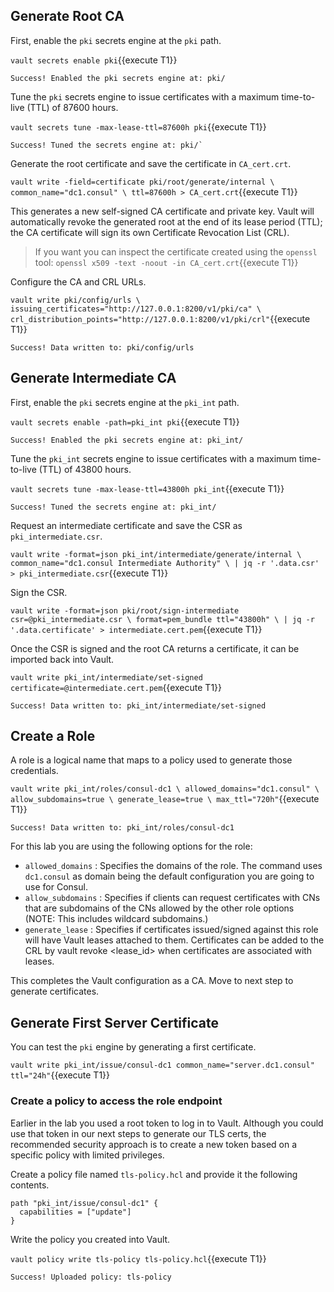 ## Generate Root CA

First, enable the `pki` secrets engine at the `pki` path.

`vault secrets enable pki`{{execute T1}}

```
Success! Enabled the pki secrets engine at: pki/
```

Tune the `pki` secrets engine to issue certificates with a maximum time-to-live (TTL) of 87600 hours.

`vault secrets tune -max-lease-ttl=87600h pki`{{execute T1}}

```
Success! Tuned the secrets engine at: pki/`
```

Generate the root certificate and save the certificate in `CA_cert.crt`.

`vault write -field=certificate pki/root/generate/internal \
        common_name="dc1.consul" \
        ttl=87600h > CA_cert.crt`{{execute T1}}

This generates a new self-signed CA certificate and private key. 
Vault will automatically revoke the generated root at the end of its lease period (TTL); 
the CA certificate will sign its own Certificate Revocation List (CRL).

> If you want you can inspect the certificate created using the `openssl` tool:
> `openssl x509 -text -noout -in CA_cert.crt`{{execute T1}}

Configure the CA and CRL URLs.

`vault write pki/config/urls \
        issuing_certificates="http://127.0.0.1:8200/v1/pki/ca" \
        crl_distribution_points="http://127.0.0.1:8200/v1/pki/crl"`{{execute T1}}

```
Success! Data written to: pki/config/urls
```

## Generate Intermediate CA

First, enable the `pki` secrets engine at the `pki_int` path.

`vault secrets enable -path=pki_int pki`{{execute T1}}

```
Success! Enabled the pki secrets engine at: pki_int/
```

Tune the `pki_int` secrets engine to issue certificates with a maximum time-to-live (TTL) of 43800 hours.

`vault secrets tune -max-lease-ttl=43800h pki_int`{{execute T1}}

```
Success! Tuned the secrets engine at: pki_int/
```

Request an intermediate certificate and save the CSR as `pki_intermediate.csr`.

`vault write -format=json pki_int/intermediate/generate/internal \
        common_name="dc1.consul Intermediate Authority" \
        | jq -r '.data.csr' > pki_intermediate.csr`{{execute T1}}

Sign the CSR.

`vault write -format=json pki/root/sign-intermediate csr=@pki_intermediate.csr \
        format=pem_bundle ttl="43800h" \
        | jq -r '.data.certificate' > intermediate.cert.pem`{{execute T1}}

Once the CSR is signed and the root CA returns a certificate, it can be imported back into Vault.

`vault write pki_int/intermediate/set-signed certificate=@intermediate.cert.pem`{{execute T1}}

```
Success! Data written to: pki_int/intermediate/set-signed
```

## Create a Role

A role is a logical name that maps to a policy used to generate those credentials. 

`vault write pki_int/roles/consul-dc1 \
        allowed_domains="dc1.consul" \
        allow_subdomains=true \
        generate_lease=true \
        max_ttl="720h"`{{execute T1}}

```
Success! Data written to: pki_int/roles/consul-dc1
```

For this lab you are using the following options for the role:

* `allowed_domains` :  Specifies the domains of the role. The command uses `dc1.consul` as domain being the default configuration you are going to use for Consul.
* `allow_subdomains` : Specifies if clients can request certificates with CNs that are subdomains of the CNs allowed by the other role options (NOTE: This includes wildcard subdomains.)
* `generate_lease` :   Specifies if certificates issued/signed against this role will have Vault leases attached to them. Certificates can be added to the CRL by vault revoke <lease_id> when certificates are associated with leases. 

This completes the Vault configuration as a CA. Move to next step to generate certificates.

## Generate First Server Certificate

You can test the `pki` engine by generating a first certificate.

`vault write pki_int/issue/consul-dc1 common_name="server.dc1.consul" ttl="24h"`{{execute T1}}

### Create a policy to access the role endpoint

Earlier in the lab you used a root token to log in to Vault. Although you could use that token in our next steps to generate our TLS certs, the recommended security approach is to create a new token based on a specific policy with limited privileges.

Create a policy file named `tls-policy.hcl` and provide it the following contents.

```
path "pki_int/issue/consul-dc1" {
  capabilities = ["update"]
}
```

Write the policy you created into Vault.

`vault policy write tls-policy tls-policy.hcl`{{execute T1}}

```
Success! Uploaded policy: tls-policy
```

